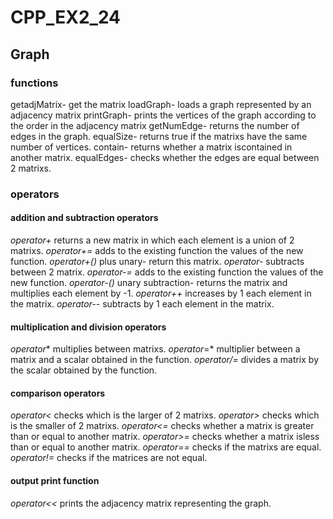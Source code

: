 # CPP_EX2_24

## Graph
### functions
getadjMatrix- get the matrix
loadGraph- loads a graph represented by an adjacency matrix
printGraph- prints the vertices of the graph according to the order in the adjacency matrix
getNumEdge- returns the number of edges in the graph.
equalSize- returns true if the matrixs have the same number of vertices. 
contain- returns whether a matrix is ​​contained in another matrix.
equalEdges- checks whether the edges are equal between 2 matrixs.

### operators
#### addition and subtraction operators
*operator+* returns a new matrix in which each element is a union of 2 matrixs.
*operator+=* adds to the existing function the values ​​of the new function.
*operator+()* plus unary- return this matrix.
*operator-* subtracts between 2 matrix.
*operator-=* adds to the existing function the values ​​of the new function.
*operator-()* unary subtraction- returns the matrix and multiplies each element by -1.
*operator++* increases by 1 each element in the matrix.
*operator--* subtracts by 1 each element in the matrix.

#### multiplication and division operators
*operator** multiplies between matrixs.
*operator*=* multiplier between a matrix and a scalar obtained in the function.
*operator/=* divides a matrix by the scalar obtained by the function.

#### comparison operators
*operator<* checks which is the larger of 2 matrixs.
*operator>* checks which is the smaller of 2 matrixs.
*operator<=* checks whether a matrix is ​​greater than or equal to another matrix.
*operator>=* checks whether a matrix is ​​less than or equal to another matrix.
*operator==* checks if the matrixs are equal.
*operator!=* checks if the matrices are not equal.

#### output print function
*operator<<* prints the adjacency matrix representing the graph.
